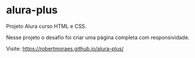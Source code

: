 # alura-plus
Projeto Alura curso HTML e CSS.

Nesse projeto o desafio foi criar uma página completa com responsividade.

Visite: https://robertmoraes.github.io/alura-plus/
